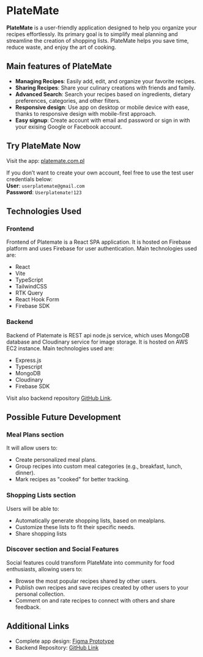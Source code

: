 # **PlateMate**  
**PlateMate** is a user-friendly application designed to help you organize your recipes effortlessly. Its primary goal is to simplify meal planning and streamline the creation of shopping lists. PlateMate helps you save time, reduce waste, and enjoy the art of cooking.

## **Main features of PlateMate**  
- **Managing Recipes**: Easily add, edit, and organize your favorite recipes.  
- **Sharing Recipes**: Share your culinary creations with friends and family.  
- **Advanced Search**: Search your recipes based on ingredients, dietary preferences, categories, and other filters.  
- **Responsive design**: Use app on desktop or mobile device with ease, thanks to responsive design with mobile-first approach.
- **Easy signup**: Create account with email and password or sign in with your exising Google or Facebook account.

## **Try PlateMate Now**  
Visit the app: [platemate.com.pl](https://platemate.com.pl)  

If you don’t want to create your own account, feel free to use the test user credentials below:  
**User**: `userplatemate@gmail.com`  
**Password**: `Userplatemate!123`

## **Technologies Used**  

### **Frontend**
Frontend of Platemate is a React SPA application. It is hosted on Firebase platform and uses Firebase for user authentication. Main technologies used are:
- React
- Vite
- TypeScript
- TailwindCSS
- RTK Query
- React Hook Form
- Firebase SDK

### **Backend**
Backend of Platemate is REST api node.js service, which uses MongoDB database and Cloudinary service for image storage. It is hosted on AWS EC2 instance. Main technologies used are:
- Express.js
- Typescript
- MongoDB  
- Cloudinary
- Firebase SDK

Visit also backend repository [GitHub Link](https://github.com/ewazna/platemate_backend).

## **Possible Future Development**  

### **Meal Plans section**  
It will allow users to:  
- Create personalized meal plans.  
- Group recipes into custom meal categories (e.g., breakfast, lunch, dinner).  
- Mark recipes as "cooked" for better tracking.  

### **Shopping Lists section**  
Users will be able to:  
- Automatically generate shopping lists, based on mealplans.  
- Customize these lists to fit their specific needs.
- Share shopping lists

### **Discover section and Social Features**  
Social features could transform PlateMate into community for food enthusiasts, allowing users to:  
- Browse the most popular recipes shared by other users.  
- Publish own recipes and save recipes created by other users to your personal collection.  
- Comment on and rate recipes to connect with others and share feedback.

## **Additional Links**  
- Complete app design: [Figma Prototype](https://www.figma.com/design/v4evRPwg5p5pN2xcxo8SWM/PlateMate-App?node-id=0-1&t=bVGsKaEzpMCsuduQ-1)  
- Backend Repository: [GitHub Link](https://github.com/ewazna/platemate_backend)  
